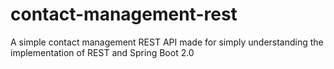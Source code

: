 # contact-management-rest
A simple contact management REST API made for simply understanding the implementation of REST and Spring Boot 2.0
